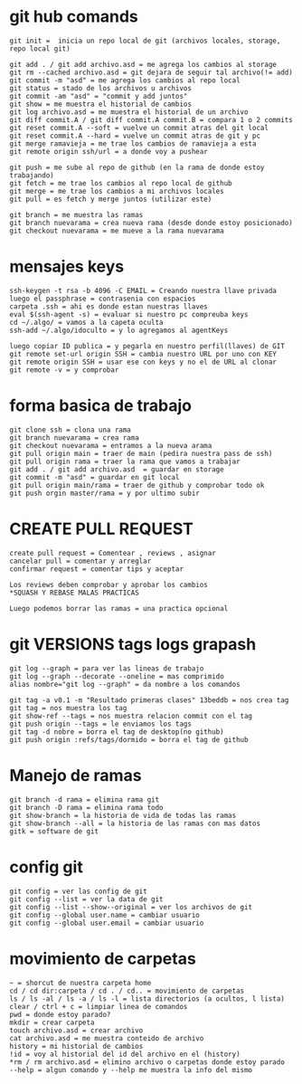 # git hub comands

    git init =  inicia un repo local de git (archivos locales, storage, repo local git)

    git add . / git add archivo.asd = me agrega los cambios al storage
    git rm --cached archivo.asd = git dejara de seguir tal archivo(!= add)
    git commit -m "asd" = me agrega los cambios al repo local
    git status = stado de los archivos u archivos
    git commit -am "asd" = "commit y add juntos"
    git show = me muestra el historial de cambios
    git log archivo.asd = me muestra el historial de un archivo
    git diff commit.A / git diff commit.A commit.B = compara 1 o 2 commits
    git reset commit.A --soft = vuelve un commit atras del git local
    git reset commit.A --hard = vuelve un commit atras de git y pc
    git merge ramavieja = me trae los cambios de ramavieja a esta
    git remote origin ssh/url = a donde voy a pushear

    git push = me sube al repo de github (en la rama de donde estoy trabajando)
    git fetch = me trae los cambios al repo local de github
    git merge = me trae los cambios a mi archivos locales
    git pull = es fetch y merge juntos (utilizar este)

    git branch = me muestra las ramas
    git branch nuevarama = crea nueva rama (desde donde estoy posicionado)
    git checkout nuevarama = me mueve a la rama nuevarama

# mensajes keys

    ssh-keygen -t rsa -b 4096 -C EMAIL = Creando nuestra llave privada
    luego el passphrase = contrasenia con espacios
    carpeta .ssh = ahi es donde estan nuestras llaves
    eval $(ssh-agent -s) = evaluar si nuestro pc compreuba keys
    cd ~/.algo/ = vamos a la capeta oculta
    ssh-add ~/.algo/idoculto = y lo agregamos al agentKeys

    luego copiar ID publica = y pegarla en nuestro perfil(llaves) de GIT
    git remote set-url origin SSH = cambia nuestro URL por uno con KEY
    git remote origin SSH = usar ese con keys y no el de URL al clonar
    git remote -v = y comprobar

# forma basica de trabajo

    git clone ssh = clona una rama
    git branch nuevarama = crea rama
    git checkout nuevarama = entramos a la nueva arama
    git pull origin main = traer de main (pedira nuestra pass de ssh)
    git pull origin rama = traer la rama que vamos a trabajar
    git add . / git add archivo.asd  = guardar en storage
    git commit -m "asd" = guardar en git local
    git pull origin main/rama = traer de github y comprobar todo ok
    git push orgin master/rama = y por ultimo subir

# CREATE PULL REQUEST

    create pull request = Comentear , reviews , asignar
    cancelar pull = comentar y arreglar
    confirmar request = comentar tips y aceptar

    Los reviews deben comprobar y aprobar los cambios
    *SQUASH Y REBASE MALAS PRACTICAS

    Luego podemos borrar las ramas = una practica opcional

# git VERSIONS tags logs grapash

    git log --graph = para ver las lineas de trabajo
    git log --graph --decorate --oneline = mas comprimido
    alias nombre="git log --graph" = da nombre a los comandos

    git tag -a v0.1 -m "Resultado primeras clases" 13beddb = nos crea tag
    git tag = nos muestra los tag
    git show-ref --tags = nos muestra relacion commit con el tag
    git push origin --tags = le enviamos los tags
    git tag -d nobre = borra el tag de desktop(no github)
    git push origin :refs/tags/dormido = borra el tag de github

# Manejo de ramas

    git branch -d rama = elimina rama git
    git branch -D rama = elimina rama todo
    git show-branch = la historia de vida de todas las ramas
    git show-branch --all = la historia de las ramas con mas datos
    gitk = software de git

# config git

    git config = ver las config de git
    git config --list = ver la data de git
    git config --list --show--original = ver los archivos de git
    git config --global user.name = cambiar usuario
    git config --global user.email = cambiar usuario

# movimiento de carpetas

    ~ = shorcut de nuestra carpeta home
    cd / cd dir:carpeta / cd . / cd.. = movimiento de carpetas
    ls / ls -al / ls -a / ls -l = lista directorios (a ocultos, l lista)
    clear / ctrl + c = limpiar linea de comandos
    pwd = donde estoy parado?
    mkdir = crear carpeta
    touch archivo.asd = crear archivo
    cat archivo.asd = me muestra conteido de archivo
    history = mi historial de cambios
    !id = voy al historial del id del archivo en el (history)
    *rm / rm archivo.asd = elimino archivo o carpetas donde estoy parado
    --help = algun comando y --help me muestra la info del mismo
